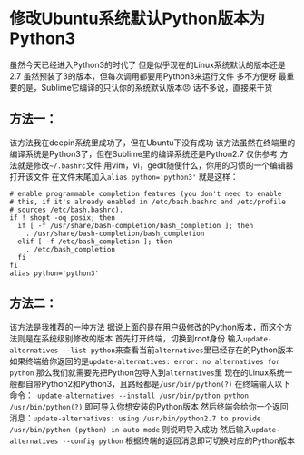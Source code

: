 # 修改Ubuntu系统默认Python版本为Python3
虽然今天已经进入Python3的时代了
但是似乎现在的Linux系统默认的版本还是2.7
虽然预装了3的版本，但每次调用都要用Python3来运行文件
多不方便呀
最重要的是，Sublime它编译的只认你的系统默认版本:angry:
话不多说，直接来干货
## 方法一：
该方法我在deepin系统里成功了，但在Ubuntu下没有成功
该方法虽然在终端里的编译系统是Python3了，但在Sublime里的编译系统还是Python2.7
仅供参考
方法就是修改`~/.bashrc`文件
用vim，vi，gedit随便什么，你用的习惯的一个编辑器打开该文件
在文件末尾加入`alias python='python3'`
就是这样：
```
# enable programmable completion features (you don't need to enable
# this, if it's already enabled in /etc/bash.bashrc and /etc/profile
# sources /etc/bash.bashrc).
if ! shopt -oq posix; then
  if [ -f /usr/share/bash-completion/bash_completion ]; then
    . /usr/share/bash-completion/bash_completion
  elif [ -f /etc/bash_completion ]; then
    . /etc/bash_completion
  fi
fi
alias python='python3'
```
## 方法二：
该方法是我推荐的一种方法
据说上面的是在用户级修改的Python版本，而这个方法则是在系统级别修改的版本
首先打开终端，切换到root身份
输入`update-alternatives --list python`来查看当前`alternatives`里已经存在的Python版本
如果终端给你返回的是`update-alternatives: error: no alternatives for python`
那么我们就需要先把Python包导入到`alternatives`里
现在的Linux系统一般都自带Python2和Python3，且路经都是`/usr/bin/python(?)`
在终端输入以下命令：` update-alternatives --install /usr/bin/python python /usr/bin/python(?)`
即可导入你想安装的Python版本
然后终端会给你一个返回消息：`update-alternatives: using /usr/bin/python2.7 to provide /usr/bin/python (python) in auto mode`
则说明导入成功
然后输入`update-alternatives --config python`
根据终端的返回消息即可切换对应的Python版本
